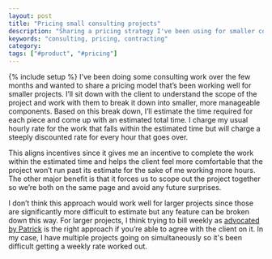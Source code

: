 ```yaml
---
layout: post
title: "Pricing small consulting projects"
description: "Sharing a pricing strategy I've been using for smaller consulting projects where I will steeply discount the rate if I go over my project estimate."
keywords: "consulting, pricing, contracting"
category:
tags: ["#product", "#pricing"]
---
```

{% include setup %}
I've been doing some consulting work over the few months and wanted to share a pricing model that’s been working well for smaller projects. I’ll sit down with the client to understand the scope of the project and work with them to break it down into smaller, more manageable components. Based on this break down, I’ll estimate the time required for each piece and come up with an estimated total time. I charge my usual hourly rate for the work that falls within the estimated time but will charge a steeply discounted rate for every hour that goes over.

This aligns incentives since it gives me an incentive to complete the work within the estimated time and helps the client feel more comfortable that the project won’t run past its estimate for the sake of me working more hours. The other major benefit is that it forces us to scope out the project together so we’re both on the same page and avoid any future surprises.

I don’t think this approach would work well for larger projects since those are significantly more difficult to estimate but any feature can be broken down this way. For larger projects, I think trying to bill weekly as <a href="https://training.kalzumeus.com/newsletters/archive/consulting_1" target="_blank">advocated by Patrick</a> is the right approach if you’re able to agree with the client on it. In my case, I have multiple projects going on simultaneously so it's been difficult getting a weekly rate worked out.